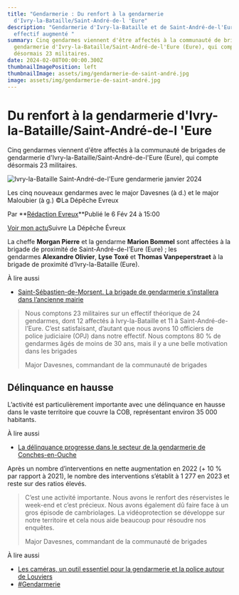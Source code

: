```yaml
---
title: "Gendarmerie : Du renfort à la gendarmerie
  d'Ivry-la-Bataille/Saint-André-de-l 'Eure"
description: "Gendarmerie d'Ivry-la-Bataille et de Saint-André-de-l'Eure -
  effectif augmenté "
summary: Cinq gendarmes viennent d'être affectés à la communauté de brigades de
  gendarmerie d'Ivry-la-Bataille/Saint-André-de-l'Eure (Eure), qui compte
  désormais 23 militaires.
date: 2024-02-08T00:00:00.300Z
thumbnailImagePosition: left
thumbnailImage: assets/img/gendarmerie-de-saint-andré.jpg
image: assets/img/gendarmerie-de-saint-andré.jpg
---
```

<!--StartFragment-->

# Du renfort à la gendarmerie d'Ivry-la-Bataille/Saint-André-de-l 'Eure

Cinq gendarmes viennent d'être affectés à la communauté de brigades de gendarmerie d'Ivry-la-Bataille/Saint-André-de-l'Eure (Eure), qui compte désormais 23 militaires.

![Ivry-la-Bataille Saint-André-de-l'Eure gendarmerie janvier 2024](https://static.actu.fr/uploads/2024/01/b95c839081b56ad5c839081b5716c8v-960x640.jpg)

Les cinq nouveaux gendarmes avec le major Davesnes (à d.) et le major Maloubier (à g.) ©La Dépêche Evreux

Par **[Rédaction Evreux](https://actu.fr/auteur/redaction-evreux "Consulter tous les articles de Rédaction Evreux")**Publié le 6 Fév 24 à 15:00  

[Voir mon actu](https://actu.fr/mon-actu)Suivre La Dépêche Évreux

La cheffe **Morgan Pierre** et la gendarme **Marion Bommel** sont affectées à la brigade de proximité de Saint-André-de-l’Eure (Eure) ; les gendarmes **Alexandre Olivier**, **Lyse Toxé** et **Thomas Vanpeperstraet** à la brigade de proximité d’Ivry-la-Bataille (Eure).

À lire aussi

* [Saint-Sébastien-de-Morsent. La brigade de gendarmerie s’installera dans l’ancienne mairie](https://actu.fr/normandie/saint-sebastien-de-morsent_27602/saint-sebastien-de-morsent-la-brigade-de-gendarmerie-sinstallera-dans-lancienne-mairie_60385972.html)

> Nous comptons 23 militaires sur un effectif théorique de 24 gendarmes, dont 12 affectés à Ivry-la-Bataille et 11 à Saint-André-de-l’Eure. C’est satisfaisant, d’autant que nous avons 10 officiers de police judiciaire (OPJ) dans notre effectif. Nous comptons 80 % de gendarmes âgés de moins de 30 ans, mais il y a une belle motivation dans les brigades
>
> Major Davesnes, commandant de la communauté de brigades

## Délinquance en hausse

L’activité est particulièrement importante avec une délinquance en hausse dans le vaste territoire que couvre la COB, représentant environ 35 000 habitants.

À lire aussi

* [La délinquance progresse dans le secteur de la gendarmerie de Conches-en-Ouche](https://actu.fr/normandie/conches-en-ouche_27165/la-delinquance-progresse-dans-le-secteur-de-la-gendarmerie-de-conches-en-ouche_60247078.html)

Après un nombre d’interventions en nette augmentation en 2022 (+ 10 % par rapport à 2021), le nombre des interventions s’établit à 1 277 en 2023 et reste sur des ratios élevés.

> C’est une activité importante. Nous avons le renfort des réservistes le week-end et c’est précieux. Nous avons également dû faire face à un gros épisode de cambriolages. La vidéoprotection se développe sur notre territoire et cela nous aide beaucoup pour résoudre nos enquêtes.
>
> Major Davesnes, commandant de la communauté de brigades

À lire aussi

* [Les caméras, un outil essentiel pour la gendarmerie et la police autour de Louviers](https://actu.fr/normandie/louviers_27375/les-cameras-un-outil-essentiel-pour-la-gendarmerie-et-la-police-autour-de-louviers_60541298.html)
* [\#Gendarmerie](https://actu.fr/tag/gendarmerie)

<!--EndFragment-->
